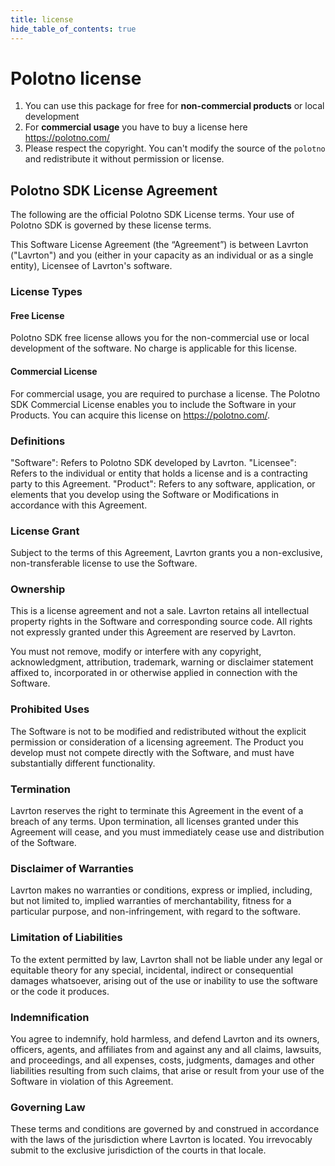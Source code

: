 ```yaml
---
title: license
hide_table_of_contents: true
---
```


# Polotno license

1. You can use this package for free for **non-commercial products** or local development
2. For **commercial usage** you have to buy a license here https://polotno.com/
3. Please respect the copyright. You can't modify the source of the `polotno` and redistribute it without permission or license.

## Polotno SDK License Agreement

The following are the official Polotno SDK License terms. Your use of Polotno SDK is governed by these license terms.

This Software License Agreement (the “Agreement”) is between Lavrton ("Lavrton") and you (either in your capacity as an individual or as a single entity), Licensee of Lavrton's software.

### License Types

#### Free License

Polotno SDK free license allows you for the non-commercial use or local development of the software. No charge is applicable for this license.

#### Commercial License

For commercial usage, you are required to purchase a license. The Polotno SDK Commercial License enables you to include the Software in your Products. You can acquire this license on https://polotno.com/.

### Definitions

"Software": Refers to Polotno SDK developed by Lavrton.
"Licensee": Refers to the individual or entity that holds a license and is a contracting party to this Agreement.
"Product": Refers to any software, application, or elements that you develop using the Software or Modifications in accordance with this Agreement.

### License Grant

Subject to the terms of this Agreement, Lavrton grants you a non-exclusive, non-transferable license to use the Software.

### Ownership

This is a license agreement and not a sale. Lavrton retains all intellectual property rights in the Software and corresponding source code. All rights not expressly granted under this Agreement are reserved by Lavrton.

You must not remove, modify or interfere with any copyright, acknowledgment, attribution, trademark, warning or disclaimer statement affixed to, incorporated in or otherwise applied in connection with the Software.

### Prohibited Uses

The Software is not to be modified and redistributed without the explicit permission or consideration of a licensing agreement.
The Product you develop must not compete directly with the Software, and must have substantially different functionality.

### Termination

Lavrton reserves the right to terminate this Agreement in the event of a breach of any terms. Upon termination, all licenses granted under this Agreement will cease, and you must immediately cease use and distribution of the Software.

### Disclaimer of Warranties

Lavrton makes no warranties or conditions, express or implied, including, but not limited to, implied warranties of merchantability, fitness for a particular purpose, and non-infringement, with regard to the software.

### Limitation of Liabilities

To the extent permitted by law, Lavrton shall not be liable under any legal or equitable theory for any special, incidental, indirect or consequential damages whatsoever, arising out of the use or inability to use the software or the code it produces.

### Indemnification

You agree to indemnify, hold harmless, and defend Lavrton and its owners, officers, agents, and affiliates from and against any and all claims, lawsuits, and proceedings, and all expenses, costs, judgments, damages and other liabilities resulting from such claims, that arise or result from your use of the Software in violation of this Agreement.

### Governing Law

These terms and conditions are governed by and construed in accordance with the laws of the jurisdiction where Lavrton is located. You irrevocably submit to the exclusive jurisdiction of the courts in that locale.
